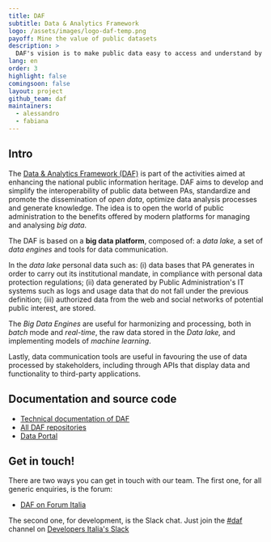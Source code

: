 ```yaml
---
title: DAF
subtitle: Data & Analytics Framework
logo: /assets/images/logo-daf-temp.png
payoff: Mine the value of public datasets
description: >
  DAF's vision is to make public data easy to access and understand by PAs to support them in their data driven decision making, and to facilitate access to information that can be made public by citizens and businesses.
lang: en
order: 3
highlight: false
comingsoon: false
layout: project
github_team: daf
maintainers:
  - alessandro
  - fabiana
---
```


## Intro

The [Data & Analytics Framework (DAF)](https://docs.italia.it/italia/piano-triennale-ict/pianotriennale-ict-doc-en/en/bozza/doc/09_data-analytics-framework.html) is part of the activities aimed
at enhancing the national public information heritage. DAF aims to
develop and simplify the interoperability of public data between PAs,
standardize and promote the dissemination of *open data*, optimize data
analysis processes and generate knowledge. The idea is to open the world
of public administration to the benefits offered by modern platforms for
managing and analysing *big data*.

The DAF is based on a **big data platform**, composed of: a *data lake,*
a set of *data engines* and tools for data communication.

In the *data lake* personal data such as: (i) data bases that PA
generates in order to carry out its institutional mandate, in compliance
with personal data protection regulations; (ii) data generated by Public
Administration's IT systems such as logs and usage data that do not fall
under the previous definition; (iii) authorized data from the web and
social networks of potential public interest, are stored.

The *Big Data Engines* are useful for harmonizing and processing, both
in *batch* mode and *real-time*, the raw data stored in the *Data lake,*
and implementing models of *machine learning*.

Lastly, data communication tools are useful in favouring the use of data
processed by stakeholders, including through APIs that display data and
functionality to third-party applications.

## Documentation and source code

* [Technical documentation of DAF](https://docs.italia.it/italia/daf/daf-docs/)
* [All DAF repositories](https://github.com/italia?q=daf)
* [Data Portal](https://dataportal.daf.teamdigitale.it/)

## Get in touch!

There are two ways you can get in touch with our team. The first one, for all generic enquiries, is the forum:

* [DAF on Forum Italia](https://forum.italia.it/c/daf)

The second one, for development, is the Slack chat. Just join the [#daf](https://developersitalia.slack.com/messages/C760XQX9Q) channel on [Developers Italia's Slack](https://slack.developers.italia.it)
